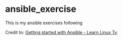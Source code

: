 # ansible_exercise

This is my ansible exercises following 

Credit to: [Getting started with Ansible - Learn Linux Tv](https://www.youtube.com/watch?v=3RiVKs8GHYQ&list=PLT98CRl2KxKEUHie1m24-wkyHpEsa4Y70).
